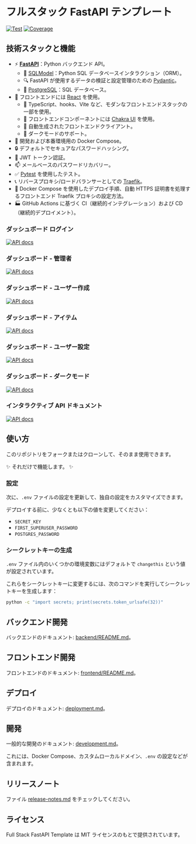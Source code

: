 # フルスタック FastAPI テンプレート

<a href="https://github.com/tiangolo/full-stack-fastapi-template/actions?query=workflow%3ATest" target="_blank"><img src="https://github.com/tiangolo/full-stack-fastapi-template/workflows/Test/badge.svg" alt="Test"></a>
<a href="https://coverage-badge.samuelcolvin.workers.dev/redirect/tiangolo/full-stack-fastapi-template" target="_blank"><img src="https://coverage-badge.samuelcolvin.workers.dev/tiangolo/full-stack-fastapi-template.svg" alt="Coverage"></a>

## 技術スタックと機能

- ⚡ [**FastAPI**](https://fastapi.tiangolo.com)：Python バックエンド API。
    - 🧰 [SQLModel](https://sqlmodel.tiangolo.com)：Python SQL データベースインタラクション（ORM）。
    - 🔍 FastAPI が使用するデータの検証と設定管理のための [Pydantic](https://docs.pydantic.dev)。
    - 💾 [PostgreSQL](https://www.postgresql.org)：SQL データベース。
- 🚀 フロントエンドには [React](https://react.dev) を使用。
    - 💃 TypeScript、hooks、Vite など、モダンなフロントエンドスタックの一部を使用。
    - 🎨 フロントエンドコンポーネントには [Chakra UI](https://chakra-ui.com) を使用。
    - 🤖 自動生成されたフロントエンドクライアント。
    - 🦇 ダークモードのサポート。
- 🐋 開発および本番環境用の Docker Compose。
- 🔒 デフォルトでセキュアなパスワードハッシング。
- 🔑 JWT トークン認証。
- 📫 メールベースのパスワードリカバリー。
- ✅ [Pytest](https://pytest.org) を使用したテスト。
- 📞 リバースプロキシ/ロードバランサーとしての [Traefik](https://traefik.io)。
- 🚢 Docker Compose を使用したデプロイ手順、自動 HTTPS 証明書を処理するフロントエンド Traefik プロキシの設定方法。
- 🏭 GitHub Actions に基づく CI（継続的インテグレーション）および CD（継続的デプロイメント）。

### ダッシュボード ログイン

[![API docs](img/login.png)](https://github.com/tiangolo/full-stack-fastapi-template)

### ダッシュボード - 管理者

[![API docs](img/dashboard.png)](https://github.com/tiangolo/full-stack-fastapi-template)

### ダッシュボード - ユーザー作成

[![API docs](img/dashboard-create.png)](https://github.com/tiangolo/full-stack-fastapi-template)

### ダッシュボード - アイテム

[![API docs](img/dashboard-items.png)](https://github.com/tiangolo/full-stack-fastapi-template)

### ダッシュボード - ユーザー設定

[![API docs](img/dashboard-user-settings.png)](https://github.com/tiangolo/full-stack-fastapi-template)

### ダッシュボード - ダークモード

[![API docs](img/dashboard-dark.png)](https://github.com/tiangolo/full-stack-fastapi-template)

### インタラクティブ API ドキュメント

[![API docs](img/docs.png)](https://github.com/tiangolo/full-stack-fastapi-template)

## 使い方

このリポジトリをフォークまたはクローンして、そのまま使用できます。

✨ それだけで機能します。 ✨

### 設定

次に、`.env` ファイルの設定を更新して、独自の設定をカスタマイズできます。

デプロイする前に、少なくとも以下の値を変更してください：

- `SECRET_KEY`
- `FIRST_SUPERUSER_PASSWORD`
- `POSTGRES_PASSWORD`

### シークレットキーの生成

`.env` ファイル内のいくつかの環境変数にはデフォルトで `changethis` という値が設定されています。

これらをシークレットキーに変更するには、次のコマンドを実行してシークレットキーを生成します：

```bash
python -c "import secrets; print(secrets.token_urlsafe(32))"
```

## バックエンド開発

バックエンドのドキュメント: [backend/README.md](./backend/README.md)。

## フロントエンド開発

フロントエンドのドキュメント: [frontend/README.md](./frontend/README.md)。

## デプロイ

デプロイのドキュメント: [deployment.md](./deployment.md)。

## 開発

一般的な開発のドキュメント: [development.md](./development.md)。

これには、Docker Compose、カスタムローカルドメイン、`.env` の設定などが含まれます。

## リリースノート

ファイル [release-notes.md](./release-notes.md) をチェックしてください。

## ライセンス

Full Stack FastAPI Template は MIT ライセンスのもとで提供されています。
